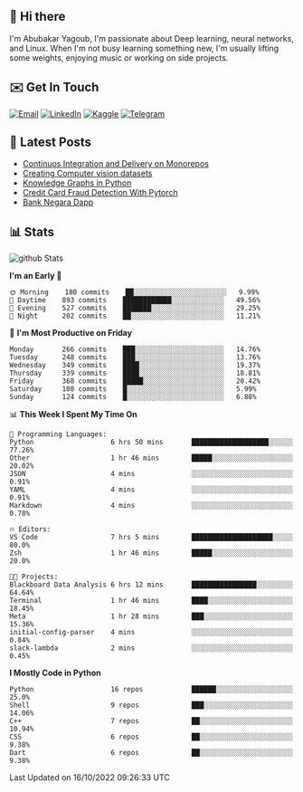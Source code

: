 ## 👋 Hi there

I'm Abubakar Yagoub, I'm passionate about Deep learning, neural networks, and
Linux. When I'm not busy learning something new, I'm usually lifting some
weights, enjoying music or working on side projects.

## ✉️ Get In Touch

[![Email](https://img.shields.io/badge/Email-f1f1f1?style=for-the-badge&logo=gmail&logoColor=0f111a)](mailto:git@blacksuan19.dev)
[![LinkedIn](https://img.shields.io/badge/LinkedIn-0077B5?style=for-the-badge&logo=linkedin&logoColor=white)](https://www.linkedin.com/in/blacksuan19/)
[![Kaggle](https://img.shields.io/badge/Kaggle-5acfff?style=for-the-badge&logo=kaggle&logoColor=white)](http://kaggle.com/abubakaryagob/)
[![Telegram](https://img.shields.io/badge/Telegram-2CA5E0?style=for-the-badge&logo=telegram&logoColor=white)](https://t.me/blacksuan19)

## 📩 Latest Posts

<!-- BLOG-POST-LIST:START -->
- [Continuos Integration and Delivery on Monorepos](https://www.blacksuan19.dev/blog/github-actions-monorepos/)
- [Creating Computer vision datasets](https://www.blacksuan19.dev/blog/creating-datasets/)
- [Knowledge Graphs in Python](https://www.blacksuan19.dev/projects/Knowledge_Graphs/)
- [Credit Card Fraud Detection With Pytorch](https://www.blacksuan19.dev/projects/credit-card-fraud-detection-with-pytorch/)
- [Bank Negara Dapp](https://www.blacksuan19.dev/projects/bank-negara/)
<!-- BLOG-POST-LIST:END -->

## 📊 Stats

![github Stats](https://github-readme-stats.vercel.app/api?username=blacksuan19&theme=github_dark&show_icons=true&count_private=true&custom_title=Github%20Stats&hide_border=true)

<!--START_SECTION:waka-->
**I'm an Early 🐤** 

```text
🌞 Morning    180 commits    ██░░░░░░░░░░░░░░░░░░░░░░░   9.99% 
🌆 Daytime    893 commits    ████████████░░░░░░░░░░░░░   49.56% 
🌃 Evening    527 commits    ███████░░░░░░░░░░░░░░░░░░   29.25% 
🌙 Night      202 commits    ██░░░░░░░░░░░░░░░░░░░░░░░   11.21%

```
📅 **I'm Most Productive on Friday** 

```text
Monday       266 commits    ███░░░░░░░░░░░░░░░░░░░░░░   14.76% 
Tuesday      248 commits    ███░░░░░░░░░░░░░░░░░░░░░░   13.76% 
Wednesday    349 commits    ████░░░░░░░░░░░░░░░░░░░░░   19.37% 
Thursday     339 commits    ████░░░░░░░░░░░░░░░░░░░░░   18.81% 
Friday       368 commits    █████░░░░░░░░░░░░░░░░░░░░   20.42% 
Saturday     108 commits    █░░░░░░░░░░░░░░░░░░░░░░░░   5.99% 
Sunday       124 commits    █░░░░░░░░░░░░░░░░░░░░░░░░   6.88%

```


📊 **This Week I Spent My Time On** 

```text
💬 Programming Languages: 
Python                   6 hrs 50 mins       ███████████████████░░░░░░   77.26% 
Other                    1 hr 46 mins        █████░░░░░░░░░░░░░░░░░░░░   20.02% 
JSON                     4 mins              ░░░░░░░░░░░░░░░░░░░░░░░░░   0.91% 
YAML                     4 mins              ░░░░░░░░░░░░░░░░░░░░░░░░░   0.91% 
Markdown                 4 mins              ░░░░░░░░░░░░░░░░░░░░░░░░░   0.78%

🔥 Editors: 
VS Code                  7 hrs 5 mins        ████████████████████░░░░░   80.0% 
Zsh                      1 hr 46 mins        █████░░░░░░░░░░░░░░░░░░░░   20.0%

🐱‍💻 Projects: 
Blackboard Data Analysis 6 hrs 12 mins       ████████████████░░░░░░░░░   64.64% 
Terminal                 1 hr 46 mins        ████░░░░░░░░░░░░░░░░░░░░░   18.45% 
Meta                     1 hr 28 mins        ███░░░░░░░░░░░░░░░░░░░░░░   15.36% 
initial-config-parser    4 mins              ░░░░░░░░░░░░░░░░░░░░░░░░░   0.84% 
slack-lambda             2 mins              ░░░░░░░░░░░░░░░░░░░░░░░░░   0.45%

```

**I Mostly Code in Python** 

```text
Python                   16 repos            ██████░░░░░░░░░░░░░░░░░░░   25.0% 
Shell                    9 repos             ███░░░░░░░░░░░░░░░░░░░░░░   14.06% 
C++                      7 repos             ██░░░░░░░░░░░░░░░░░░░░░░░   10.94% 
CSS                      6 repos             ██░░░░░░░░░░░░░░░░░░░░░░░   9.38% 
Dart                     6 repos             ██░░░░░░░░░░░░░░░░░░░░░░░   9.38%

```



 Last Updated on 16/10/2022 09:26:33 UTC
<!--END_SECTION:waka-->
